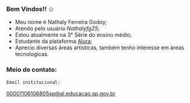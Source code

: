 ### Bem Vindos!! ☺️ ###
- Meu nome é Nathaly Ferreira Godoy;
- Atendo pelo usuário _Nathalyfg25_;
- Estou atualmente na 3° Série do ensino médio;
- Estudante da plataforma [Alura](htts//:www.alura.com.br);
- Aprecio diversas áreas artísticas, também tenho interesse em áreas tecnologicas.

### Meio de contato: ###

  `Email institucional:`
  
00001106106805sp@al.educacao.sp.gov.br
